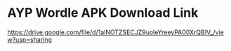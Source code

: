 # AYP Wordle APK Download Link

https://drive.google.com/file/d/1alNOTZSECJZ9uoleYreeyPA00XrQBIV_/view?usp=sharing

